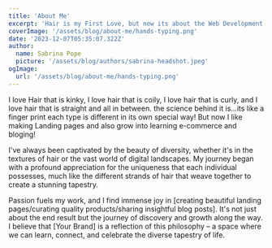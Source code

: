 ```yaml
---
title: 'About Me'
excerpt: 'Hair is my First Love, but now its about the Web Development'
coverImage: '/assets/blog/about-me/hands-typing.png'
date: '2023-12-07T05:35:07.322Z'
author:
  name: Sabrina Pope
  picture: '/assets/blog/authors/sabrina-headshot.jpeg'
ogImage:
  url: '/assets/blog/about-me/hands-typing.png'
---
```


I love Hair that is kinky, I love hair that is coily, I love hair that is curly, and I love hair that is straight and all in between. the science behind it is...its like a finger print each type is different in its own special way! But now I like making Landing pages and also grow into learning e-commerce and bloging! 

I've always been captivated by the beauty of diversity, whether it's in the textures of hair or the vast world of digital landscapes. My journey began with a profound appreciation for the uniqueness that each individual possesses, much like the different strands of hair that weave together to create a stunning tapestry.

Passion fuels my work, and I find immense joy in [creating beautiful landing pages/curating quality products/sharing insightful blog posts]. It's not just about the end result but the journey of discovery and growth along the way. I believe that [Your Brand] is a reflection of this philosophy – a space where we can learn, connect, and celebrate the diverse tapestry of life.

